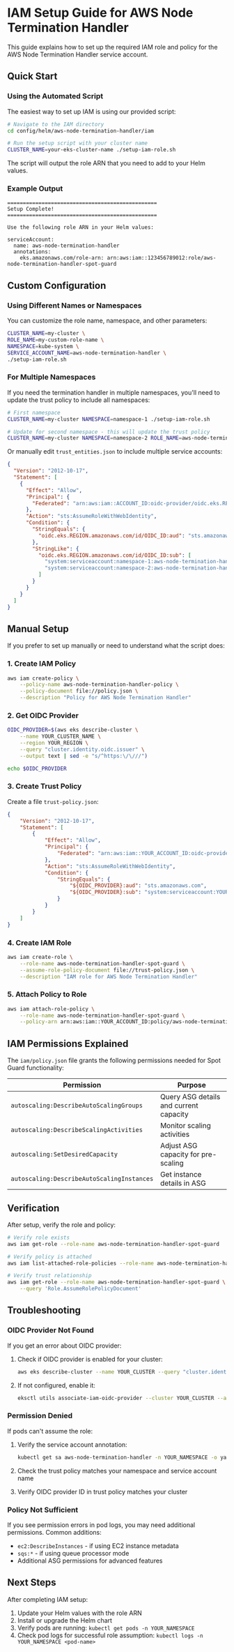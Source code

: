 # IAM Setup Guide for AWS Node Termination Handler

This guide explains how to set up the required IAM role and policy for the AWS Node Termination Handler service account.

## Quick Start

### Using the Automated Script

The easiest way to set up IAM is using our provided script:

```bash
# Navigate to the IAM directory
cd config/helm/aws-node-termination-handler/iam

# Run the setup script with your cluster name
CLUSTER_NAME=your-eks-cluster-name ./setup-iam-role.sh
```

The script will output the role ARN that you need to add to your Helm values.

### Example Output

```
================================================
Setup Complete!
================================================

Use the following role ARN in your Helm values:

serviceAccount:
  name: aws-node-termination-handler
  annotations:
    eks.amazonaws.com/role-arn: arn:aws:iam::123456789012:role/aws-node-termination-handler-spot-guard
```

## Custom Configuration

### Using Different Names or Namespaces

You can customize the role name, namespace, and other parameters:

```bash
CLUSTER_NAME=my-cluster \
ROLE_NAME=my-custom-role-name \
NAMESPACE=kube-system \
SERVICE_ACCOUNT_NAME=aws-node-termination-handler \
./setup-iam-role.sh
```

### For Multiple Namespaces

If you need the termination handler in multiple namespaces, you'll need to update the trust policy to include all namespaces:

```bash
# First namespace
CLUSTER_NAME=my-cluster NAMESPACE=namespace-1 ./setup-iam-role.sh

# Update for second namespace - this will update the trust policy
CLUSTER_NAME=my-cluster NAMESPACE=namespace-2 ROLE_NAME=aws-node-termination-handler-spot-guard ./setup-iam-role.sh
```

Or manually edit `trust_entities.json` to include multiple service accounts:

```json
{
  "Version": "2012-10-17",
  "Statement": [
    {
      "Effect": "Allow",
      "Principal": {
        "Federated": "arn:aws:iam::ACCOUNT_ID:oidc-provider/oidc.eks.REGION.amazonaws.com/id/OIDC_ID"
      },
      "Action": "sts:AssumeRoleWithWebIdentity",
      "Condition": {
        "StringEquals": {
          "oidc.eks.REGION.amazonaws.com/id/OIDC_ID:aud": "sts.amazonaws.com"
        },
        "StringLike": {
          "oidc.eks.REGION.amazonaws.com/id/OIDC_ID:sub": [
            "system:serviceaccount:namespace-1:aws-node-termination-handler",
            "system:serviceaccount:namespace-2:aws-node-termination-handler"
          ]
        }
      }
    }
  ]
}
```

## Manual Setup

If you prefer to set up manually or need to understand what the script does:

### 1. Create IAM Policy

```bash
aws iam create-policy \
    --policy-name aws-node-termination-handler-policy \
    --policy-document file://policy.json \
    --description "Policy for AWS Node Termination Handler"
```

### 2. Get OIDC Provider

```bash
OIDC_PROVIDER=$(aws eks describe-cluster \
    --name YOUR_CLUSTER_NAME \
    --region YOUR_REGION \
    --query "cluster.identity.oidc.issuer" \
    --output text | sed -e "s/^https:\/\///")

echo $OIDC_PROVIDER
```

### 3. Create Trust Policy

Create a file `trust-policy.json`:

```json
{
    "Version": "2012-10-17",
    "Statement": [
        {
            "Effect": "Allow",
            "Principal": {
                "Federated": "arn:aws:iam::YOUR_ACCOUNT_ID:oidc-provider/${OIDC_PROVIDER}"
            },
            "Action": "sts:AssumeRoleWithWebIdentity",
            "Condition": {
                "StringEquals": {
                    "${OIDC_PROVIDER}:aud": "sts.amazonaws.com",
                    "${OIDC_PROVIDER}:sub": "system:serviceaccount:YOUR_NAMESPACE:aws-node-termination-handler"
                }
            }
        }
    ]
}
```

### 4. Create IAM Role

```bash
aws iam create-role \
    --role-name aws-node-termination-handler-spot-guard \
    --assume-role-policy-document file://trust-policy.json \
    --description "IAM role for AWS Node Termination Handler"
```

### 5. Attach Policy to Role

```bash
aws iam attach-role-policy \
    --role-name aws-node-termination-handler-spot-guard \
    --policy-arn arn:aws:iam::YOUR_ACCOUNT_ID:policy/aws-node-termination-handler-policy
```

## IAM Permissions Explained

The `iam/policy.json` file grants the following permissions needed for Spot Guard functionality:

| Permission | Purpose |
|------------|---------|
| `autoscaling:DescribeAutoScalingGroups` | Query ASG details and current capacity |
| `autoscaling:DescribeScalingActivities` | Monitor scaling activities |
| `autoscaling:SetDesiredCapacity` | Adjust ASG capacity for pre-scaling |
| `autoscaling:DescribeAutoScalingInstances` | Get instance details in ASG |

## Verification

After setup, verify the role and policy:

```bash
# Verify role exists
aws iam get-role --role-name aws-node-termination-handler-spot-guard

# Verify policy is attached
aws iam list-attached-role-policies --role-name aws-node-termination-handler-spot-guard

# Verify trust relationship
aws iam get-role --role-name aws-node-termination-handler-spot-guard \
    --query 'Role.AssumeRolePolicyDocument'
```

## Troubleshooting

### OIDC Provider Not Found

If you get an error about OIDC provider:

1. Check if OIDC provider is enabled for your cluster:
   ```bash
   aws eks describe-cluster --name YOUR_CLUSTER --query "cluster.identity.oidc.issuer"
   ```

2. If not configured, enable it:
   ```bash
   eksctl utils associate-iam-oidc-provider --cluster YOUR_CLUSTER --approve
   ```

### Permission Denied

If pods can't assume the role:

1. Verify the service account annotation:
   ```bash
   kubectl get sa aws-node-termination-handler -n YOUR_NAMESPACE -o yaml
   ```

2. Check the trust policy matches your namespace and service account name

3. Verify OIDC provider ID in trust policy matches your cluster

### Policy Not Sufficient

If you see permission errors in pod logs, you may need additional permissions. Common additions:

- `ec2:DescribeInstances` - if using EC2 instance metadata
- `sqs:*` - if using queue processor mode
- Additional ASG permissions for advanced features

## Next Steps

After completing IAM setup:

1. Update your Helm values with the role ARN
2. Install or upgrade the Helm chart
3. Verify pods are running: `kubectl get pods -n YOUR_NAMESPACE`
4. Check pod logs for successful role assumption: `kubectl logs -n YOUR_NAMESPACE <pod-name>`

